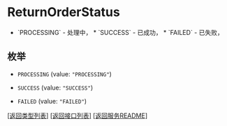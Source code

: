 # ReturnOrderStatus

  * &#x60;PROCESSING&#x60; - 处理中，  * &#x60;SUCCESS&#x60; - 已成功，  * &#x60;FAILED&#x60; - 已失败，

## 枚举


* `PROCESSING` (value: `"PROCESSING"`)

* `SUCCESS` (value: `"SUCCESS"`)

* `FAILED` (value: `"FAILED"`)


[\[返回类型列表\]](README.md#类型列表)
[\[返回接口列表\]](README.md#接口列表)
[\[返回服务README\]](README.md)


